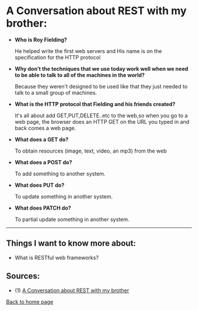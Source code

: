 # **A Conversation about REST with my brother:**

- **Who is Roy Fielding?**

  He helped write the first web servers and His name is on the specification for the HTTP protocol

- **Why don’t the techniques that we use today work well when we need to be able to talk to all of the machines in the world?**

  Because they weren't designed to be used like that they just needed to talk to a small group of machines.

- **What is the HTTP protocol that Fielding and his friends created?**

  It's all about add GET,PUT,DELETE..etc to the web,so when you go to a web page, the browser does an HTTP GET on the URL you typed in and back comes a web page.

- **What does a GET do?**

  To obtain resources (image, text, video, an mp3) from the web

- **What does a POST do?**

  To add something to another system.

- **What does PUT do?**

  To update something in another system.

- **What does PATCH do?**

  To partial update something in another system.

---

## Things I want to know more about:

- What is RESTful web frameworks?

## Sources:

- (1) [A Conversation about REST with my brother](https://gist.github.com/brookr/5977550)

[Back to home page](../README.md)
